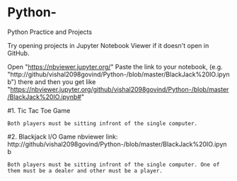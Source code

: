 # Python-
Python Practice and Projects

Try opening projects in Jupyter Notebook Viewer if it doesn't open in GitHub.

Open "https://nbviewer.jupyter.org/"
Paste the link to your notebook, (e.g. "http://github/vishal2098govind/Python-/blob/master/BlackJack%20IO.ipynb") there and then you get like "https://nbviewer.jupyter.org/github/vishal2098govind/Python-/blob/master/BlackJack%20IO.ipynb#"

#1. Tic Tac Toe Game
    
    Both players must be sitting infront of the single computer.
    
    
#2. Blackjack I/O Game nbviewer link: http://github/vishal2098govind/Python-/blob/master/BlackJack%20IO.ipynb
    
    Both players must be sitting infront of the single computer. One of them must be a dealer and other must be a player.
    
  
  
    
        
